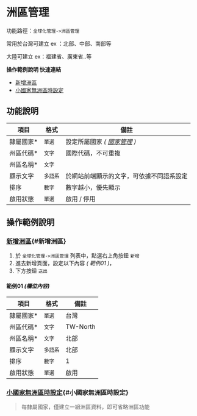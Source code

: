 #  洲區管理

功能路徑：`全球化管理->洲區管理`

常用於台灣可建立 ex ：北部、中部、南部等

大陸可建立 ex：福建省、廣東省..等

**操作範例說明 快速連結**

* [新增洲區](/guide/world-state#新增洲區)
* [小國家無洲區時設定](/guide/world-state#小國家無洲區時設定)

##  功能說明

| 項目  | 格式 | 備註 |
|---|---|---|
|隸屬國家*|`單選`| 設定所屬國家 *( [國家管理](/guide/world-country) )*|
|州區代碼*|`文字`|國際代碼，不可重複|
|州區名稱*|`文字`||
|顯示文字|`多語系`|於網站前端顯示的文字，可依據不同語系設定|
|排序|`數字`|數字越小，優先顯示|
|啟用狀態|`單選`|啟用 / 停用|


##  操作範例說明

### [新增洲區](/guide/world-state#新增洲區){#新增洲區}

1. 於 `全球化管理->洲區管理` 列表中，點選右上角按鈕 `新增` 
2. 進去新增頁面，設定以下內容 _( 範例01 )_，
3. 下方按鈕 `送出`

#### 範例01 _(欄位內容)_

| 項目  | 格式 | 備註 |
|---|---|---|
|隸屬國家*|`單選`| 台灣 |
|州區代碼*|`文字`|TW-North|
|州區名稱*|`文字`|北部|
|顯示文字|`多語系`|北部|
|排序|`數字`|1|
|啟用狀態|`單選`|啟用|


### [小國家無洲區時設定](/guide/world-state#小國家無洲區時設定){#小國家無洲區時設定}

> 每隸屬國家，僅建立一組洲區資料，即可省略洲區功能
